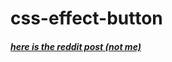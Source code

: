 # css-effect-button
##### [here is the reddit post (not me)](https://www.reddit.com/r/css/comments/it9xbq/sometimes_its_just_fun_to_make_something_dumb/)
